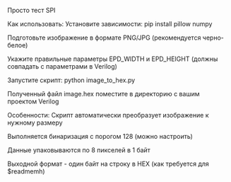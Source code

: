 Просто тест SPI




Как использовать:
Установите зависимости: pip install pillow numpy

Подготовьте изображение в формате PNG/JPG (рекомендуется черно-белое)

Укажите правильные параметры EPD_WIDTH и EPD_HEIGHT (должны совпадать с параметрами в Verilog)

Запустите скрипт: python image_to_hex.py

Полученный файл image.hex поместите в директорию с вашим проектом Verilog

Особенности:
Скрипт автоматически преобразует изображение к нужному размеру

Выполняется бинаризация с порогом 128 (можно настроить)

Данные упаковываются по 8 пикселей в 1 байт

Выходной формат - один байт на строку в HEX (как требуется для $readmemh)
